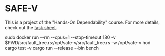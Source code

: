 # SAFE-V

This is a project of the "Hands-On Dependability" course.
For more details, check out the [task sheet](https://hod.cs.uni-saarland.de/projects/P03.html).

sudo docker run --rm --cpus=1 --stop-timeout 180 -v $PWD/src/fault_tree.rs:/opt/safe-v/src/fault_tree.rs -w /opt/safe-v hod cargo test -v
cargo run --release --bin bench